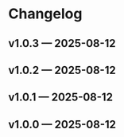 # Changelog

## v1.0.3 — 2025-08-12



## v1.0.2 — 2025-08-12



## v1.0.1 — 2025-08-12



## v1.0.0 — 2025-08-12


